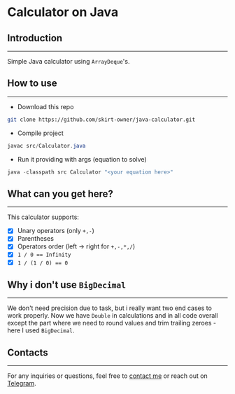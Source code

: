 # Calculator on Java

## Introduction
***
Simple Java calculator using `ArrayDeque`'s.

## How to use
***
- Download this repo
```bash
git clone https://github.com/skirt-owner/java-calculator.git
```
- Compile project
```java 
javac src/Calculator.java
```
- Run it providing with args (equation to solve)
```java
java -classpath src Calculator "<your equation here>"
```

## What can you get here?
***
This calculator supports:
- [X] Unary operators (only `+,-`)
- [X] Parentheses
- [X] Operators order (left -> right for `+,-,*,/`)
- [X] `1 / 0 == Infinity`
- [X] `1 / (1 / 0) == 0`

## Why i don't use `BigDecimal`
***
We don't need precision due to task, but i really want two end cases to work properly.
Now we have `Double` in calculations and in all code overall 
except the part where we need to round values and trim trailing zeroes
\- here I used `BigDecimal`.

## Contacts
***
For any inquiries or questions, feel free to [contact me](mailto:skirtsfield@gmail.com) or reach out on [Telegram](https://t.me/skirtsfield).